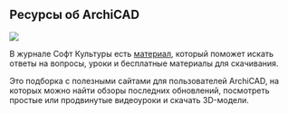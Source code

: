 ## Ресурсы об ArchiCAD

![](/img/IAB_22/1693306416_b281-revit-cover.jpg#rounded)

В журнале Софт Культуры есть [материал](https://softculture.cc/blog/entries/articles/poleznye-resursy-ob-archicad), который поможет искать ответы на вопросы, уроки и бесплатные материалы для скачивания.

Это подборка с полезными сайтами для пользователей ArchiCAD, на которых можно найти обзоры последних обновлений, посмотреть простые или продвинутые видеоуроки и скачать 3D-модели.
